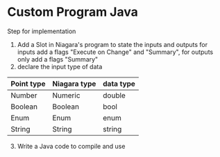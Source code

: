 # Custom Program Java
Step for implementation
1. Add a Slot in Niagara's program to state the inputs and outputs
for inputs add a flags "Execute on Change" and "Summary", for outputs only add a flags "Summary"
2. declare the input type of data
   
| Point type | Niagara type | data type |
| ---------- | ------------ | --------- |
| Number     | Numeric      | double    |
| Boolean    | Boolean      | bool      |
| Enum       | Enum         | enum      |
| String     | String       | string    |

3. Write a Java code to compile and use
